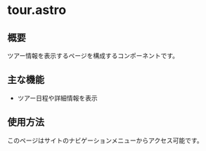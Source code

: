 # tour.astro

## 概要
ツアー情報を表示するページを構成するコンポーネントです。

## 主な機能
- ツアー日程や詳細情報を表示

## 使用方法
このページはサイトのナビゲーションメニューからアクセス可能です。